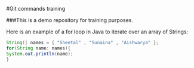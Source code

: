 #Git commands training

###This is a demo repository for training purposes.

Here is an example of a for loop in Java to iterate over an array of Strings:

```Java
String(| names = { "Sheetal" , "Sunaina" , "Aishwarya" };
for(String name: names){
System.out.println(name);
}
